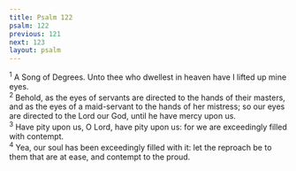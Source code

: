 ```yaml
---
title: Psalm 122
psalm: 122
previous: 121
next: 123
layout: psalm
---
```

<div class="psalm-verse"><sup class="verse-number">1</sup> A Song of Degrees. Unto thee who dwellest in heaven have I lifted up mine eyes. </div><div class="psalm-verse"><sup class="verse-number">2</sup> Behold, as the eyes of servants are directed to the hands of their masters, and as the eyes of a maid-servant to the hands of her mistress; so our eyes are directed to the Lord our God, until he have mercy upon us. </div><div class="psalm-verse"><sup class="verse-number">3</sup> Have pity upon us, O Lord, have pity upon us: for we are exceedingly filled with contempt. </div><div class="psalm-verse"><sup class="verse-number">4</sup> Yea, our soul has been exceedingly filled with it: let the reproach be to them that are at ease, and contempt to the proud. </div>